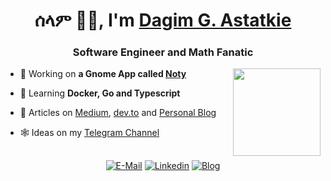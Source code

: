 <h1 align="center">ሰላም 👋🏿, I'm <a href="https://dagimg.com" target="_blank">Dagim G. Astatkie</a></h1>
<h3 align="center">Software Engineer and Math Fanatic</h3>

<img align="right" height="140" src="https://github-readme-stats.vercel.app/api/top-langs/?username=dagimg-dot&size_weight=0.1&count_weight=0.1&layout=compact&theme=catppuccin_frappe)](https://github.com/dagimg-dot/dagimg-dot">

- 🔭 Working on **a Gnome App called [Noty](https://github.com/dagimg-dot/Noty)**

- 🌱 Learning **Docker, Go and Typescript**

- 📝 Articles on [Medium](https://medium.com/@lixjvon), [dev.to](https://dev.to/dagimgdot) and [Personal Blog](https://dagimg.com/blog)

- 🕸️ Ideas on my [Telegram Channel](https://t.me/jdsteps)


<h2 align="center"></h2>

<p align="center">
  <a href="mailto:workflow.jd@gmail.com" target="blank"><img src="https://img.shields.io/badge/Mail-D14836?style=for-the-badge&logo=Mail.Ru&colorA=302D41&colorB=f7be95" alt="E-Mail" /></a>
  <a href="https://www.linkedin.com/in/dagim-astatkie-1743a1239/" target="blank"><img src="https://img.shields.io/badge/linkedin-0077B5?style=for-the-badge&logo=linkedin&colorA=302D41&colorB=89DCEB" alt="Linkedin" /></a>
  <a href="https://dagimg.com/blog" target="blank"><img src="https://img.shields.io/badge/Blog-blue?style=for-the-badge&logo=Micro.blog&colorA=302D41&colorB=ABE9B3" alt="Blog" /></a>
</p>
